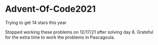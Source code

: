 # Advent-Of-Code2021
Trying to get 14 stars this year

Stopped working these problems on 12/17/21 after solving day 8.
Grateful for the extra time to work the problems in Pascagoula. 
